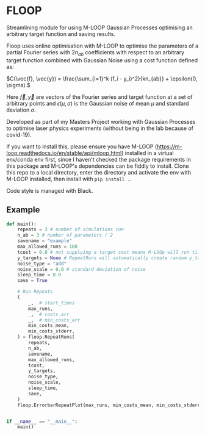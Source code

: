 # FLOOP
 Streamlining module for using M-LOOP Gaussian Processes optimising an arbitrary target function and saving results.

Floop uses online optimisation with M-LOOP to optimise the parameters of a partial Fourier series with $2n_{ab}$ coefficients with respect to an arbitrary target function combined with Gaussian Noise using a cost function defined as:

$C(\vec{f}, \vec{y}) = \frac{\sum_{i=1}^k (f_i - y_i)^2}{kn_{ab}} + \epsilon(0, \sigma).$

Here $\vec{f}, \vec{y}$ are vectors of the Fourier series and target function at a set of arbitrary points and $\epsilon(\mu, \sigma)$ is the Gaussian noise of mean $\mu$ and standard deviation $\sigma$.
 
 Developed as part of my Masters Project working with Gaussian Processes to optimise laser physics experiments (without being in the lab because of covid-19).
 
 If you want to install this, please ensure you have M-LOOP (https://m-loop.readthedocs.io/en/stable/api/mloop.html) installed in a virtual env/conda env first, since I haven't checked the package requirements in this package and M-LOOP's dependencies can be fiddly to install. Clone this repo to a local directory, enter the directory and activate the env with M-LOOP installed, then install with `pip install .`.
 
 Code style is managed with Black.

## Example
```python
def main():
    repeats = 3 # number of simulations run
    n_ab = 3 # number of parameters / 2
    savename = "example"
    max_allowed_runs = 100
    tcost = 0.0 # not supplying a target cost means M-LOOp will run till max_allowed_runs is reached
    y_targets = None # RepeatRuns will automatically create random y_targets
    noise_type = "add"
    noise_scale = 0.0 # standard deviation of noise
    sleep_time = 0.0
    save = True

    # Run Repeats
    (
        _,  # start_times
        max_runs,
        _,  # costs_arr
        _,  # min_costs_arr
        min_costs_mean,
        min_costs_stderr,
    ) = floop.RepeatRuns(
        repeats,
        n_ab,
        savename,
        max_allowed_runs,
        tcost,
        y_targets,
        noise_type,
        noise_scale,
        sleep_time,
        save,
    )
    floop.ErrorbarRepeatPlot(max_runs, min_costs_mean, min_costs_stderr, savename=None)


if __name__ == "__main__":
    main()
```
